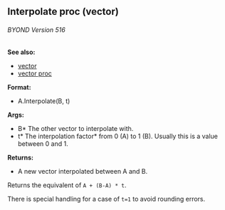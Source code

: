 ## Interpolate proc (vector) 
###### BYOND Version 516
**See also:**
*   [vector](/vector)
*   [vector proc](/proc/vector)
<!-- -->
**Format:**
*   A.Interpolate(B, t)
<!-- -->
**Args:**
*   B* The other vector to interpolate with.
*   t* The interpolation factor* from 0 (A) to 1 (B). Usually this is a
    value between 0 and 1.
<!-- -->
**Returns:**
*   A new vector interpolated between A and B.


Returns the equivalent of `A + (B-A) * t`. 

There is
special handling for a case of `t=1` to avoid rounding errors.